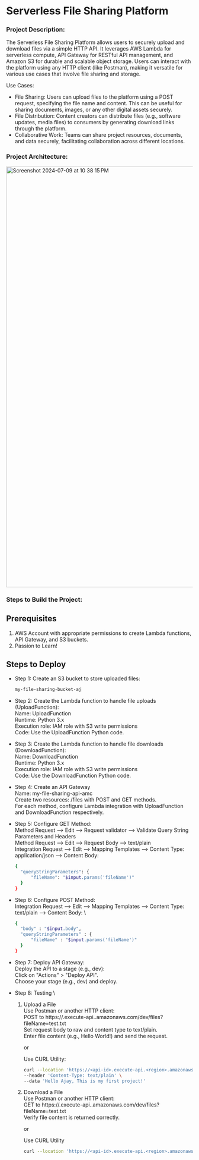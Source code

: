 # Serverless File Sharing Platform

### Project Description:

The Serverless File Sharing Platform allows users to securely upload and download files via a simple HTTP API. It leverages AWS Lambda for serverless compute, API Gateway for RESTful API management, and Amazon S3 for durable and scalable object storage. Users can interact with the platform using any HTTP client (like Postman), making it versatile for various use cases that involve file sharing and storage.


Use Cases: 

* File Sharing: Users can upload files to the platform using a POST request, specifying the file name and content. This can be useful for sharing documents, images, or any other digital assets securely. 
* File Distribution: Content creators can distribute files (e.g., software updates, media files) to consumers by generating download links through the platform. 
* Collaborative Work: Teams can share project resources, documents, and data securely, facilitating collaboration across different locations.

### Project Architecture:

<img width="1132" alt="Screenshot 2024-07-09 at 10 38 15 PM" src="assets/Architecture.png">


### Steps to Build the Project:

## Prerequisites

1. AWS Account with appropriate permissions to create Lambda functions, API Gateway, and S3 buckets.
2. Passion to Learn!

## Steps to Deploy

* Step 1: Create an S3 bucket to store uploaded files:
  ```bash
  my-file-sharing-bucket-aj
  ```

* Step 2: Create the Lambda function to handle file uploads (UploadFunction): \
  Name: UploadFunction \
  Runtime: Python 3.x \
  Execution role: IAM role with S3 write permissions \
  Code: Use the UploadFunction Python code.

* Step 3: Create the Lambda function to handle file downloads (DownloadFunction): \
  Name: DownloadFunction \
  Runtime: Python 3.x \
  Execution role: IAM role with S3 write permissions \
  Code: Use the DownloadFunction Python code.

* Step 4: Create an API Gateway \
  Name: my-file-sharing-api-amc \
  Create two resources: /files with POST and GET methods. \
  For each method, configure Lambda integration with UploadFunction and DownloadFunction respectively. 

* Step 5: Configure GET Method: \
  Method Request --> Edit --> Request validator --> Validate Query String Parameters and Headers \
  Method Request --> Edit --> Request Body --> text/plain \
  Integration Request --> Edit --> Mapping Templates --> Content Type: application/json --> Content Body: 

  ```bash
  {
    "queryStringParameters": {
        "fileName": "$input.params('fileName')"
    }
  }
  ```
* Step 6: Configure POST Method: \
  Integration Request --> Edit --> Mapping Templates --> Content Type: text/plain --> Content Body: \

  ```bash
  {
    "body" : "$input.body",
    "queryStringParameters" : {
        "fileName" : "$input.params('fileName')"
    }
  }
  ```
* Step 7: Deploy API Gateway: \
  Deploy the API to a stage (e.g., dev): \
  Click on "Actions" > "Deploy API". \
  Choose your stage (e.g., dev) and deploy. 

* Step 8: Testing \
    1. Upload a File \
       Use Postman or another HTTP client: \
       POST to https://<api-id>.execute-api.<region>.amazonaws.com/dev/files?fileName=test.txt \
       Set request body to raw and content type to text/plain. \
       Enter file content (e.g., Hello World!) and send the request.

       or

       Use CURL Utility:
       ```bash
       curl --location 'https://<api-id>.execute-api.<region>.amazonaws.com/dev/files?fileName=test.txt' \
       --header 'Content-Type: text/plain' \
       --data 'Hello Ajay, This is my first project!'
       ```

    3. Download a File \
       Use Postman or another HTTP client: \
       GET to https://<api-id>.execute-api.<region>.amazonaws.com/dev/files?fileName=test.txt \
       Verify file content is returned correctly.

       or

       Use CURL Utility
       ```bash
       curl --location 'https://<api-id>.execute-api.<region>.amazonaws.com/dev/files?fileName=test.txt'
       ```
  

